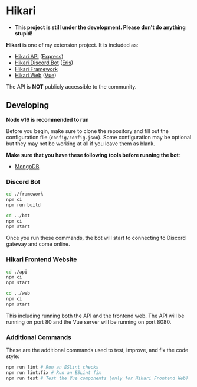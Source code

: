 # Hikari

- **This project is still under the development. Please don't do anything stupid!**

**Hikari** is one of my extension project. It is included as:

- [Hikari API](https://github.com/reinhello/hikari/tree/master/api) ([Express](https://github.com/expressjs/express))
- [Hikari Discord Bot](https://github.com/reinhello/hikari/tree/master/bot) ([Eris](https://github.com/abalabahaha/eris))
- [Hikari Framework](https://github.com/reinhello/hikari/tree/master/framework)
- [Hikari Web](https://github.com/reinhello/hikari/tree/master/web) ([Vue](https://github.com/vuejs/core))

The API is **NOT** publicly accessible to the community.

## Developing

**Node v16 is recommended to run**

Before you begin, make sure to clone the repository and fill out the configuration file (`config/config.json`). Some configuration may be optional but they may not be working at all if you leave them as blank.

**Make sure that you have these following tools before running the bot**:

- [MongoDB](https://mongodb.com)

### Discord Bot


```bash
cd ./framework
npm ci
npm run build

cd ../bot
npm ci
npm start
```

Once you run these commands, the bot will start to connecting to Discord gateway and come online.

### Hikari Frontend Website

```bash
cd ./api
npm ci
npm start

cd ../web
npm ci
npm start
```

This including running both the API and the frontend web. The API will be running on port 80 and the Vue server will be running on port 8080.

### Additional Commands

These are the additional commands used to test, improve, and fix the code style:

```bash
npm run lint # Run an ESLint checks
npm run lint:fix # Run an ESLint fix
npm run test # Test the Vue components (only for Hikari Frontend Web)
```
